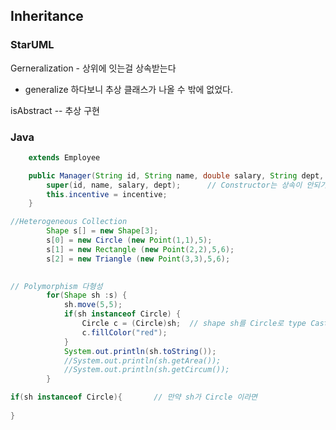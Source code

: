 ## Inheritance



### StarUML

Gerneralization - 상위에 잇는걸 상속받는다

- generalize 하다보니 추상 클래스가 나올 수 밖에 없었다.

isAbstract -- 추상 구현





### Java

``` java
	extends Employee

	public Manager(String id, String name, double salary, String dept, double incentive) {
		super(id, name, salary, dept);		// Constructor는 상속이 안되기 때문에 선언
		this.incentive = incentive;
	}

//Heterogeneous Collection
		Shape s[] = new Shape[3];
		s[0] = new Circle (new Point(1,1),5);
		s[1] = new Rectangle (new Point(2,2),5,6);
		s[2] = new Triangle (new Point(3,3),5,6);
		

// Polymorphism 다형성
		for(Shape sh :s) {
			sh.move(5,5);
			if(sh instanceof Circle) {
				Circle c = (Circle)sh;	// shape sh를 Circle로 type Casting
				c.fillColor("red");
			}
			System.out.println(sh.toString());
			//System.out.println(sh.getArea());
			//System.out.println(sh.getCircum());
		}

```

``` java
if(sh instanceof Circle){		// 만약 sh가 Circle 이라면 
    
}
```

